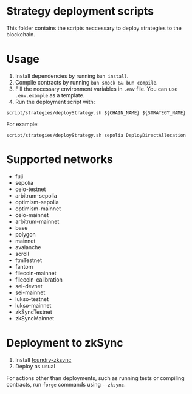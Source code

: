# Strategy deployment scripts

This folder contains the scripts neccessary to deploy strategies to the blockchain.

# Usage

1. Install dependencies by running `bun install`.
2. Compile contracts by running `bun smock && bun compile`.
3. Fill the necessary environment variables in `.env` file. You can use `.env.example` as a template.
4. Run the deployment script with:
```
script/strategies/deployStrategy.sh ${CHAIN_NAME} ${STRATEGY_NAME}
```
For example:
```
script/strategies/deployStrategy.sh sepolia DeployDirectAllocation
```

# Supported networks

-   fuji
-   sepolia
-   celo-testnet
-   arbitrum-sepolia
-   optimism-sepolia
-   optimism-mainnet
-   celo-mainnet
-   arbitrum-mainnet
-   base
-   polygon
-   mainnet
-   avalanche
-   scroll
-   ftmTestnet
-   fantom
-   filecoin-mainnet
-   filecoin-calibration
-   sei-devnet
-   sei-mainnet
-   lukso-testnet
-   lukso-mainnet
-   zkSyncTestnet
-   zkSyncMainnet

# Deployment to zkSync

1. Install [foundry-zksync](https://github.com/matter-labs/foundry-zksync)
2. Deploy as usual

For actions other than deployments, such as running tests or compiling contracts, run `forge` commands using `--zksync`.